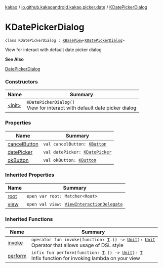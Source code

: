 [kakao](../../index.md) / [io.github.kakaoandroid.kakao.picker.date](../index.md) / [KDatePickerDialog](./index.md)

# KDatePickerDialog

`class KDatePickerDialog : `[`KBaseView`](../../io.github.kakaoandroid.kakao.common.views/-k-base-view/index.md)`<`[`KDatePickerDialog`](./index.md)`>`

View for interact with default date picker dialog

**See Also**

[DatePickerDialog](https://developer.android.com/reference/android/app/DatePickerDialog.html)

### Constructors

| Name | Summary |
|---|---|
| [&lt;init&gt;](-init-.md) | `KDatePickerDialog()`<br>View for interact with default date picker dialog |

### Properties

| Name | Summary |
|---|---|
| [cancelButton](cancel-button.md) | `val cancelButton: `[`KButton`](../../io.github.kakaoandroid.kakao.text/-k-button/index.md) |
| [datePicker](date-picker.md) | `val datePicker: `[`KDatePicker`](../-k-date-picker/index.md) |
| [okButton](ok-button.md) | `val okButton: `[`KButton`](../../io.github.kakaoandroid.kakao.text/-k-button/index.md) |

### Inherited Properties

| Name | Summary |
|---|---|
| [root](../../io.github.kakaoandroid.kakao.common.views/-k-base-view/root.md) | `open var root: Matcher<Root>` |
| [view](../../io.github.kakaoandroid.kakao.common.views/-k-base-view/view.md) | `open val view: `[`ViewInteractionDelegate`](../../io.github.kakaoandroid.kakao.delegate/-view-interaction-delegate/index.md) |

### Inherited Functions

| Name | Summary |
|---|---|
| [invoke](../../io.github.kakaoandroid.kakao.common.views/-k-base-view/invoke.md) | `operator fun invoke(function: `[`T`](../../io.github.kakaoandroid.kakao.common.views/-k-base-view/index.md#T)`.() -> `[`Unit`](https://kotlinlang.org/api/latest/jvm/stdlib/kotlin/-unit/index.html)`): `[`Unit`](https://kotlinlang.org/api/latest/jvm/stdlib/kotlin/-unit/index.html)<br>Operator that allows usage of DSL style |
| [perform](../../io.github.kakaoandroid.kakao.common.views/-k-base-view/perform.md) | `infix fun perform(function: `[`T`](../../io.github.kakaoandroid.kakao.common.views/-k-base-view/index.md#T)`.() -> `[`Unit`](https://kotlinlang.org/api/latest/jvm/stdlib/kotlin/-unit/index.html)`): `[`T`](../../io.github.kakaoandroid.kakao.common.views/-k-base-view/index.md#T)<br>Infix function for invoking lambda on your view |

